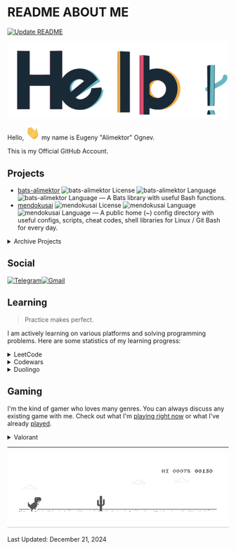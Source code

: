 # README ABOUT ME #

[![Update README](https://github.com/Alimektor/Alimektor/actions/workflows/update-readme.yml/badge.svg)](https://github.com/Alimektor/Alimektor/actions/workflows/update-readme.yml)

![Hello](images/general/hello.gif)

Hello, <img src="images/general/hi.gif" width="32px" height="32px"> my name is Eugeny "Alimektor" Ognev.

This is my Official GitHub Account.

## Projects ##

- [bats-alimektor](https://github.com/Alimektor/bats-alimektor) ![bats-alimektor License](https://img.shields.io/github/license/Alimektor/bats-alimektor.svg?style=plastic) ![bats-alimektor Language](https://img.shields.io/github/languages/top/Alimektor/bats-alimektor.svg?style=plastic) ![bats-alimektor Language](https://img.shields.io/github/stars/Alimektor/bats-alimektor.svg?style=plastic) — A Bats library with useful Bash functions.
- [mendokusai](https://github.com/Alimektor/mendokusai) ![mendokusai License](https://img.shields.io/github/license/Alimektor/mendokusai.svg?style=plastic) ![mendokusai Language](https://img.shields.io/github/languages/top/Alimektor/mendokusai.svg?style=plastic) ![mendokusai Language](https://img.shields.io/github/stars/Alimektor/mendokusai.svg?style=plastic) — A public home (~) config directory with useful configs, scripts, cheat codes, shell libraries for Linux / Git Bash for every day.

<details>
<summary>Archive Projects</summary>

- [shelldoc](https://github.com/Alimektor/shelldoc) ![shelldoc License](https://img.shields.io/github/license/Alimektor/shelldoc.svg?style=plastic) ![shelldoc Language](https://img.shields.io/github/languages/top/Alimektor/shelldoc.svg?style=plastic) ![shelldoc Language](https://img.shields.io/github/stars/Alimektor/shelldoc.svg?style=plastic) — A simple utility for creating Tomdoc style documentation for bash script.

- [git-sync](https://github.com/Alimektor/git-sync) ![git-sync License](https://img.shields.io/github/license/Alimektor/git-sync.svg?style=plastic) ![git-sync Language](https://img.shields.io/github/languages/top/Alimektor/git-sync.svg?style=plastic) ![git-sync Language](https://img.shields.io/github/stars/Alimektor/git-sync.svg?style=plastic) — A template with magic aliases, hooks, services for Git repository auto-synchronization between different devices.

- [ballistic-game-cpp-clr](https://github.com/Alimektor/ballistic-game-cpp-clr) ![ballistic-game-cpp-clr License](https://img.shields.io/github/license/Alimektor/ballistic-game-cpp-clr.svg?style=plastic) ![ballistic-game-cpp-clr Language](https://img.shields.io/github/languages/top/Alimektor/ballistic-game-cpp-clr.svg?style=plastic) ![ballistic-game-cpp-clr Language](https://img.shields.io/github/stars/Alimektor/ballistic-game-cpp-clr.svg?style=plastic) — One day someone asked me to write a program for modeling the Ballistic Game. Using the capabilities of the modern Internet, I did it. 

- [hyphenation-rules-cpp-clr](https://github.com/Alimektor/hyphenation-rules-cpp-clr) ![hyphenation-rules-cpp-clr License](https://img.shields.io/github/license/Alimektor/hyphenation-rules-cpp-clr.svg?style=plastic) ![hyphenation-rules-cpp-clr Language](https://img.shields.io/github/languages/top/Alimektor/hyphenation-rules-cpp-clr.svg?style=plastic) ![hyphenation-rules-cpp-clr Language](https://img.shields.io/github/stars/Alimektor/hyphenation-rules-cpp-clr.svg?style=plastic) — One day some girl asked me to write a program for Hyphenation Rules. Using the capabilities of the modern Internet, I did it. 

- [battleship-cpp-clr](https://github.com/Alimektor/battleship-cpp-clr) ![battleship-cpp-clr License](https://img.shields.io/github/license/Alimektor/battleship-cpp-clr.svg?style=plastic) ![battleship-cpp-clr Language](https://img.shields.io/github/languages/top/Alimektor/battleship-cpp-clr.svg?style=plastic) ![battleship-cpp-clr Language](https://img.shields.io/github/stars/Alimektor/battleship-cpp-clr.svg?style=plastic) — One day someone asked me to write a program to play Battleship. Using the power of the modern Internet, I did it.

- [solar-system-model-cpp-clr](https://github.com/Alimektor/solar-system-model-cpp-clr) ![solar-system-model-cpp-clr License](https://img.shields.io/github/license/Alimektor/solar-system-model-cpp-clr.svg?style=plastic) ![solar-system-model-cpp-clr Language](https://img.shields.io/github/languages/top/Alimektor/solar-system-model-cpp-clr.svg?style=plastic) ![solar-system-model-cpp-clr Language](https://img.shields.io/github/stars/Alimektor/solar-system-model-cpp-clr.svg?style=plastic) — One day someone asked me to write a program for modeling the Solar System. Using the capabilities of the modern Internet, I did it.
</details>


## Social ##

[![Telegram](https://img.shields.io/badge/Telegram-2CA5E0?style=for-the-badge&logo=telegram&logoColor=white)](https://t.me/alimektor)[![Gmail](https://img.shields.io/badge/Gmail-D14836?style=for-the-badge&logo=gmail&logoColor=white)](mailto:alimektor@gmail.com?subject=%5BGitHub%5D%20SUBJECT&body=Hello%2C%20Alimektor%0D%0A%0D%0A1.%20WHO%20ARE%20YOU.%0D%0A2.%20WHAT%20YOU%20NEED.%0D%0A3.%20YOUR%20QUESTION%20OR%20OFFER.%0D%0A4.%20YOUR%20EXPECTATIONS.)

## Learning ##

> Practice makes perfect.

I am actively learning on various platforms and solving programming problems. Here are some statistics of my learning progress:

<details>

<summary>LeetCode</summary>

I like LeetCode. I don't have time to go through it that often at the moment, but it keeps me going.

[![LeetCode user Alimektor](https://img.shields.io/badge/dynamic/json?style=for-the-badge&labelColor=black&color=%23ffa116&label=Ranking&query=ranking&url=https%3A%2F%2Fleetcode-badge.vercel.app%2Fapi%2Fusers%2FAlimektor&logo=leetcode&logoColor=yellow)](https://leetcode.com/Alimektor/)

[![LeetCode user Alimektor](https://img.shields.io/badge/dynamic/json?style=for-the-badge&labelColor=black&color=%23ffa116&label=Solved&query=solvedOverTotal&url=https%3A%2F%2Fleetcode-badge.vercel.app%2Fapi%2Fusers%2FAlimektor&logo=leetcode&logoColor=yellow)](https://leetcode.com/Alimektor/)

[![LeetCode user Alimektor](https://img.shields.io/badge/dynamic/json?style=for-the-badge&labelColor=black&color=%23ffa116&label=Solved&query=solvedPercentage&url=https%3A%2F%2Fleetcode-badge.vercel.app%2Fapi%2Fusers%2FAlimektor&logo=leetcode&logoColor=yellow)](https://leetcode.com/Alimektor/)

</details>

<details>

<summary>Codewars</summary>

Codewars is a platform where you can learn some syntactic sugar for a certain. I usually use it to quickly learn the basics of some language with examples.

<a href="https://www.codewars.com/users/Alimektor"><img src="https://www.codewars.com/users/Alimektor/badges/large" alt="Codewars"></a>

</details>

<details>

<summary>Duolingo</summary>

Most likely, this app is just good practice for a taxi ride. But friends are on the app and a little practice is good. Plus it disciplines me to build useful habits.

<a href="https://www.duolingo.com/profile/Alimektor"><img src="https://duolingo-stats-card.vercel.app/api?username=Alimektor&theme=purple-gang" alt="Duolingo"></a>

</details>

## Gaming ##

I'm the kind of gamer who loves many genres. You can always discuss any existing game with me. Check out what I'm [playing right now](https://www.igdb.com/users/alimektor/lists/playing) or what I've already [played](https://www.igdb.com/users/alimektor/lists/played).

<details>

<summary>Valorant</summary>

Yeah, I'm playing Valorant. Just not alone.

[![Valorant Badge](https://img.shields.io/badge/Valorant-FA4454?logo=valorant&logoColor=fff&style=flat-square)](https://tracker.gg/valorant/profile/riot/%E3%82%A2%E3%83%AA%E3%83%A1%E3%82%AF%E3%82%BF%23%E3%82%A2%E3%83%AC%E3%83%8D%E3%82%AF%E3%83%88/overview)

</details>

----

![Dino](images/general/dino.gif)

Last Updated: December 21, 2024
